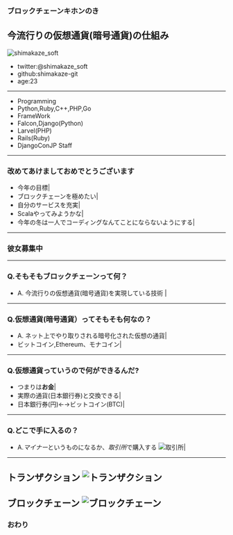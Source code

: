 ### ブロックチェーンキホンのき
今流行りの仮想通貨(暗号通貨)の仕組み
---
![shimakaze_soft](https://pbs.twimg.com/profile_images/909066968413511680/C3yzWTzO_400x400.jpg)
- twitter:@shimakaze_soft
- github:shimakaze-git
- age:23
---
- Programming
 - Python,Ruby,C++,PHP,Go
- FrameWork 
 - Falcon,Django(Python)
 - Larvel(PHP)
 - Rails(Ruby)
- DjangoConJP Staff
---
### 改めてあけましておめでとうございます
- 今年の目標|
- ブロックチェーンを極めたい|
- 自分のサービスを充実|
- Scalaやってみようかな|
- 今年の冬は一人でコーディングなんてことにならないようにする|
---
### **彼女募集中**
---
### Q.そもそもブロックチェーンって何？

- A. 今流行りの仮想通貨(暗号通貨)を実現している技術 |
---
### Q.仮想通貨(暗号通貨）ってそもそも何なの？

- A. ネット上でやり取りされる暗号化された仮想の通貨|
- ビットコイン,Ethereum、モナコイン|
---
### Q.仮想通貨っていうので何ができるんだ?
- つまりは**お金**|
- 実際の通貨(日本銀行券)と交換できる|
- 日本銀行券(円)←→ビットコイン(BTC)|
---
### Q.どこで手に入るの？
- A.*マイナー*というものになるか、*取引所*で購入する
![取引所](https://bitcryptoken.com/wp-content/uploads/2017/10/%E3%82%B9%E3%82%AF%E3%83%AA%E3%83%BC%E3%83%B3%E3%82%B7%E3%83%A7%E3%83%83%E3%83%88-2017-10-14-22.12.27.png)|
---
トランザクション
![トランザクション](https://my-ether.net/wp-content/uploads/2017/09/transaction4.png)
---
ブロックチェーン
![ブロックチェーン](https://cryptocoin-beginner.com/wp-content/uploads/2018/01/blockchain.png)
---
### おわり

